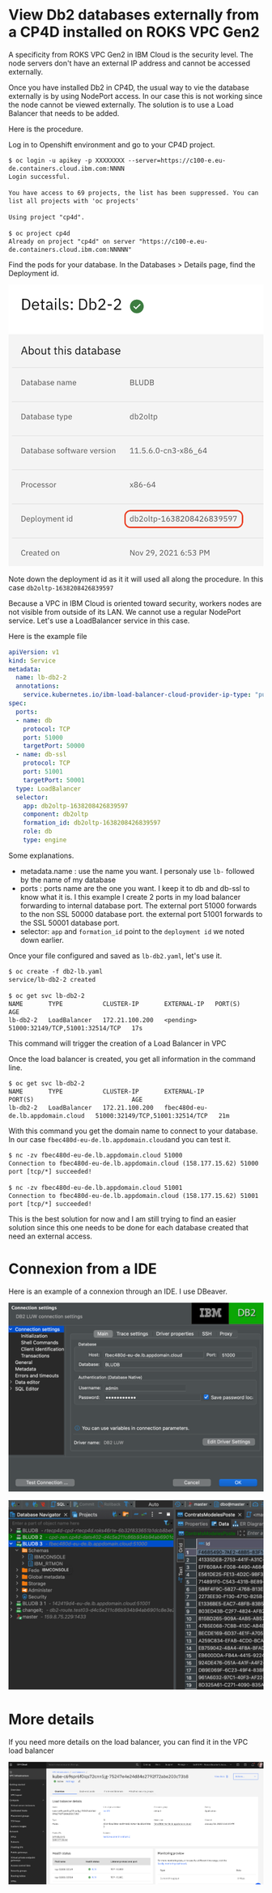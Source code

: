 # View Db2 databases externally from a CP4D installed on ROKS VPC Gen2

A specificity from ROKS VPC Gen2 in IBM Cloud is the security level. The node servers don't have an external IP address and cannot be accessed externally.

Once you have installed Db2 in CP4D, the usual way to vie the database externally is by using NodePort access. In our case this is not working since the node cannot be viewed externally. The solution is to use a Load Balancer that needs to be added.

Here is the procedure.

Log in to Openshift environment and go to your CP4D project.

```
$ oc login -u apikey -p XXXXXXXX --server=https://c100-e.eu-de.containers.cloud.ibm.com:NNNN
Login successful.

You have access to 69 projects, the list has been suppressed. You can list all projects with 'oc projects'

Using project "cp4d".

$ oc project cp4d
Already on project "cp4d" on server "https://c100-e.eu-de.containers.cloud.ibm.com:NNNNN"
```

Find the pods for your database. In the Databases > Details page, find the Deployment id.

![Database Details](img/database_details.png)

Note down the deployment id as it it will used all along the procedure. In this case `db2oltp-1638208426839597`

Because a VPC in IBM Cloud is oriented toward security, workers nodes are not visible from outside of its LAN. We cannot use a regular NodePort service. Let's use a LoadBalancer service in this case.

Here is the example file

``` yaml title="lb-db2.py"
apiVersion: v1
kind: Service
metadata:
  name: lb-db2-2
  annotations:
    service.kubernetes.io/ibm-load-balancer-cloud-provider-ip-type: "public"
spec:
  ports:
  - name: db
    protocol: TCP
    port: 51000
    targetPort: 50000
  - name: db-ssl
    protocol: TCP
    port: 51001
    targetPort: 50001
  type: LoadBalancer
  selector:
    app: db2oltp-1638208426839597
    component: db2oltp
    formation_id: db2oltp-1638208426839597
    role: db
    type: engine
```

Some explanations.
- metadata.name : use the name you want. I personaly use `lb-` followed by the name of my database
- ports : ports name are the one you want. I keep it to db and db-ssl to know what it is. I this example I create 2 ports in my load balancer forwarding to internal database port. The external port 51000 forwards to the non SSL 50000 database port. the external port 51001 forwards to the SSL 50001 database port.
- selector: `app` and `formation_id` point to the `deployment id` we noted down earlier.

Once your file configured and saved as `lb-db2.yaml`, let's use it.

```
$ oc create -f db2-lb.yaml
service/lb-db2-2 created

$ oc get svc lb-db2-2
NAME       TYPE           CLUSTER-IP       EXTERNAL-IP   PORT(S)                           AGE
lb-db2-2   LoadBalancer   172.21.100.200   <pending>     51000:32149/TCP,51001:32514/TCP   17s
```

This command will trigger the creation of a Load Balancer in VPC

Once the load balancer is created, you get all information in the command line.

```
$ oc get svc lb-db2-2
NAME       TYPE           CLUSTER-IP       EXTERNAL-IP                         PORT(S)                           AGE
lb-db2-2   LoadBalancer   172.21.100.200   fbec480d-eu-de.lb.appdomain.cloud   51000:32149/TCP,51001:32514/TCP   21m
```

With this command you get the domain name to connect to your database. In our case `fbec480d-eu-de.lb.appdomain.cloud`and you can test it.

```
$ nc -zv fbec480d-eu-de.lb.appdomain.cloud 51000
Connection to fbec480d-eu-de.lb.appdomain.cloud (158.177.15.62) 51000 port [tcp/*] succeeded!

$ nc -zv fbec480d-eu-de.lb.appdomain.cloud 51001
Connection to fbec480d-eu-de.lb.appdomain.cloud (158.177.15.62) 51001 port [tcp/*] succeeded!
```

This is the best solution for now and I am still trying to find an easier solution since this one needs to be done for each database created that need an external access.

# Connexion from a IDE

Here is an example of a connexion through an IDE. I use DBeaver.

![DBeaver_properties](img/DBeaver_properties.png)

![DBeaver_result](img/DBeaver_result.png)

# More details

If you need more details on the load balancer, you can find it in the VPC load balancer

![LB Created](img/LB_created.png)




